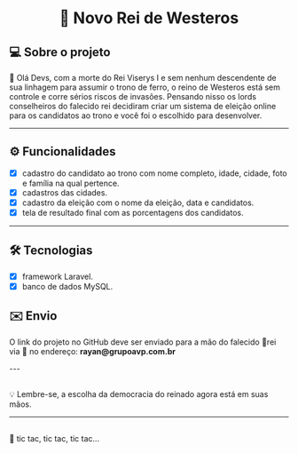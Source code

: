 
<h1 align="center">
 👑 Novo Rei de Westeros
</h1>


## 💻 Sobre o projeto

🚧 Olá Devs, com a morte do Rei Viserys I e sem nenhum descendente de sua linhagem para assumir o trono de ferro, o reino de Westeros está sem controle e corre sérios riscos de invasões. Pensando nisso os lords conselheiros do falecido rei decidiram criar um sistema de eleição online para os candidatos ao trono e você foi o escolhido para desenvolver.


---
## ⚙️ Funcionalidades

  - [x] cadastro do candidato ao trono com nome completo, idade, cidade, foto e família na qual pertence.
  - [x] cadastros das cidades.
  - [x] cadastro da eleição com o nome da eleição, data e candidatos.
  - [x] tela de resultado final com as porcentagens dos candidatos. 
---

## 🛠 Tecnologias

  - [x] framework Laravel.
  - [x] banco de dados MySQL.

## ✉️ Envio
<p>O link do projeto no GitHub deve ser enviado para a mão do falecido 👑rei via 🦅 no endereço: <b>rayan@grupoavp.com.br</b></p>
---

## 
<p>💡 Lembre-se, a escolha da democracia do reinado agora está em suas mãos.</p> 

---
## 
<p>🧭 tic tac, tic tac, tic tac... </p> 

